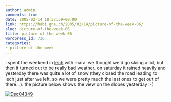 ```yaml
---
author: admin
comments: true
date: 2005-02-14 18:57:59+00:00
link: https://habi.gna.ch/2005/02/14/picture-of-the-week-06/
slug: picture-of-the-week-06
title: picture of the week 06
wordpress_id: 736
categories:
- picture of the week
---
```



i spent the weekend in [lech](http://www.lech-zuers.at/Default.asp) with mara. we thought we'd go skiing a lot, but then it turned out to be really bad weather. on saturday it rained heavily and yesterday there was quite a lot of snow (they closed the road leading to lech just after we left, so we were pretty much the last ones to get out of there...). the picture below shows the view on the slopes yesterday :-)



[![Dsc04349](https://habi.gna.ch/blog/images/DSC04349-tm.jpg)](https://habi.gna.ch/blog/images/DSC04349.jpg)

